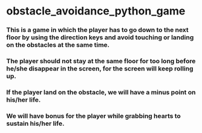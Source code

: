 # obstacle_avoidance_python_game

### This is a game in which the player has to go down to the next floor by using the direction keys and avoid touching or landing on the obstacles at the same time.
### The player should not stay at the same floor for too long before he/she disappear in the screen, for the screen will keep rolling up.
### If the player land on the obstacle, we will have a minus point on his/her life.
### We will have bonus for the player while grabbing hearts to sustain his/her life.
